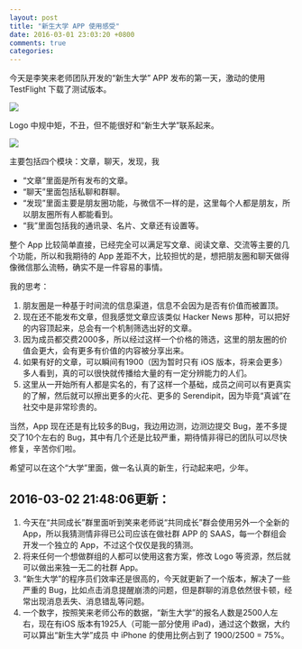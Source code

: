 ```yaml
---
layout: post
title: "新生大学 APP 使用感受"
date: 2016-03-01 23:03:20 +0800
comments: true
categories: 
---
```


今天是李笑来老师团队开发的“新生大学” APP 发布的第一天，激动的使用 TestFlight 下载了测试版本。

![](/images/post/xinshengdaxue1.png)

Logo 中规中矩，不丑，但不能很好和“新生大学”联系起来。

![](/images/post/xinshengdaxue2.png)

主要包括四个模块：文章，聊天，发现，我

* “文章”里面是所有发布的文章。
* “聊天”里面包括私聊和群聊。
* “发现”里面主要是朋友圈功能，与微信不一样的是，这里每个人都是朋友，所以朋友圈所有人都能看到。
* “我”里面包括我的通讯录、名片、文章还有设置等。

整个 App 比较简单直接，已经完全可以满足写文章、阅读文章、交流等主要的几个功能，所以和我期待的 App 差距不大，比较担忧的是，想把朋友圈和聊天做得像微信那么流畅，确实不是一件容易的事情。

我的思考：

1. 朋友圈是一种基于时间流的信息渠道，信息不会因为是否有价值而被置顶。
2. 现在还不能发布文章，但我感觉文章应该类似 Hacker News 那种，可以把好的内容顶起来，总会有一个机制筛选出好的文章。
3. 因为成员都交费2000多，所以经过这样一个价格的筛选，这里的朋友圈的价值会更大，会有更多有价值的内容被分享出来。
4. 如果有好的文章，可以瞬间有1900（因为暂时只有 iOS 版本，将来会更多）多人看到，真的可以很快就传播给大量的有一定分辨能力的人们。
5. 这里从一开始所有人都是实名的，有了这样一个基础，成员之间可以有更真实的了解，然后就可以擦出更多的火花、更多的 Serendipit，因为毕竟“真诚”在社交中是非常珍贵的。



当然，App 现在还是有比较多的Bug，我边用边测，边测边提交 Bug，差不多提交了10个左右的 Bug，其中有几个还是比较严重，期待情非得已的团队可以尽快修复，辛苦你们啦。

希望可以在这个“大学”里面，做一名认真的新生，行动起来吧，少年。

## 2016-03-02 21:48:06更新：

1. 今天在“共同成长”群里面听到笑来老师说“共同成长”群会使用另外一个全新的 App，所以我猜测情非得已公司应该在做社群 APP 的 SAAS，每一个群组会开发一个独立的 App，不过这个仅仅是我的猜测。
2. 将来任何一个想做群组的人都可以使用这套方案，修改 Logo 等资源，然后就可以做出来独一无二的社群 App。
3. “新生大学”的程序员们效率还是很高的，今天就更新了一个版本，解决了一些严重的 Bug，比如点击消息提醒崩溃的问题，但是群聊的消息依然很卡顿，经常出现消息丢失、消息错乱等问题。
4. 一个数字，按照笑来老师公布的数据，“新生大学”的报名人数是2500人左右，现在有iOS 版本有1925人（可能一部分使用 iPad)，通过这个数据，大约可以算出“新生大学”成员 中 iPhone 的使用比例占到了 1900/2500 = 75%。


